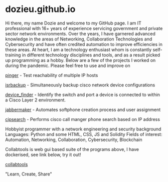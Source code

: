 # dozieu.github.io


Hi there, my name Dozie and welcome to my GitHub page. I am IT professional with 16+ years of experience servicing government and private sector network environments. Over the years, I have garnered advanced knowledge in the areas of Networking, Collaboration Technologies and Cybersecurity and have often credited automation to improve efficiencies in these areas. 
At heart, I am a technology enthusiast whom is constantly self-training in different technology disciplines and tools, and as a result picked up programming as a hobby. Below are a few of the projects I worked on during the pandemic. Please feel free to use and improve on



<a href="https://github.com/dozieu/pinger">pinger</a> - Test reachability of multiple IP hosts

<a href="https://github.com/dozieu/isrbackup">isrbackup</a> - Simultaneously backup cisco network device configurations

<a href="https://github.com/dozieu/device_finder">device_finder</a> - Identify the switch and port a device is connected to within a Cisco Layer 2 environment.

<a href="https://github.com/dozieu/jabbermaker">jabbermaker</a> - Automates softphone creation process and user assignment

<a href="https://github.com/dozieu/cipsearch">cipsearch</a> - Performs cisco call manger phone search based on IP address


Hobbyist programmer with a network engineering and security background
Languages: Python and some HTML, CSS, JS and Solidity 
Fields of interest: Automation, Networking, Collaboration, Cybersecurity, Blockchain

Collabtools is web gui based suite of the programs above, I have dockerised, see link below, try it out!

<a href="https://hub.docker.com/r/dozieu/collabtools-v01">collabtools</a>

"Learn, Create, Share"
